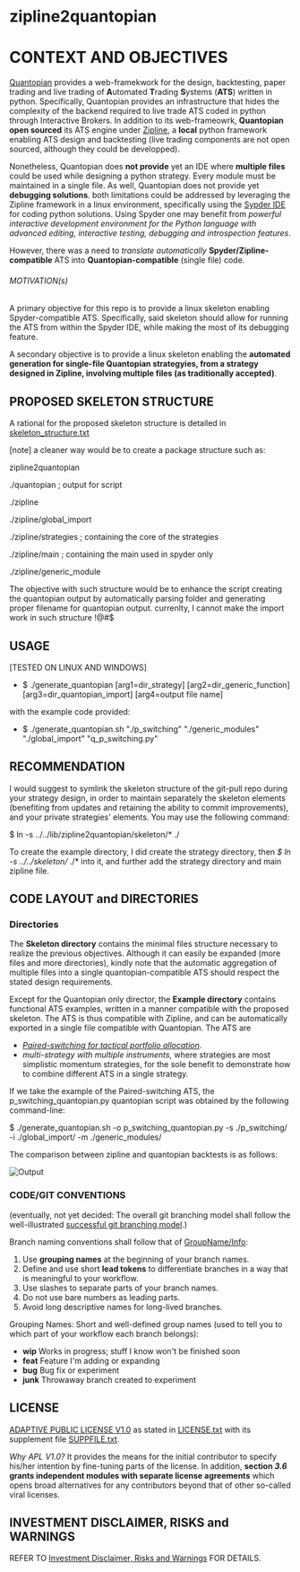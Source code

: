 # zipline2quantopian

# CONTEXT AND OBJECTIVES
[Quantopian](www.quantopian.com) provides a web-framekwork for the design, backtesting, paper trading and live trading of **A**utomated **T**rading **S**ystems (**ATS**) written in python. Specifically, Quantopian provides an infrastructure that hides the complexity of the backend required to live trade ATS coded in python through Interactive Brokers. In addition to its web-frameowrk, **Quantopian open sourced** its ATS engine under [Zipline](https://github.com/quantopian/zipline), a **local** python framework enabling ATS design and backtesting (live trading components are not open sourced, although they could be developped).

Nonetheless, Quantopian does **not provide** yet an IDE where **multiple files** could be used while designing a python strategy. Every module must be maintained in a single file. As well, Quantopian does not provide yet **debugging solutions**. both limitations could be addressed by leveraging the Zipline framework in a linux environment, specifically using the [Sypder IDE](https://code.google.com/p/spyderlib/) for coding python solutions. Using Spyder one may benefit from *powerful interactive development environment for the Python language with advanced editing, interactive testing, debugging and introspection features*.

However, there was a need to *translate automatically* **Spyder/Zipline-compatible** ATS into **Quantopian-compatible** (single file) code.

###### MOTIVATION(s)
A primary objective for this repo is to provide a linux skeleton enabling Spyder-compatible ATS. Specifically, said skeleton should allow for running the ATS from within the Spyder IDE, while making the most of its debugging feature.

A secondary objective is to provide a linux skeleton enabling the **automated generation for single-file Quantopian strategyies, from a strategy designed in Zipline, involving multiple files (as traditionally accepted)**.

## PROPOSED SKELETON STRUCTURE
A rational for the proposed skeleton structure is detailed in [skeleton_structure.txt](skeleton/skeleton_structure.txt)

[note] a cleaner way would be to create a package structure such as:

zipline2quantopian

./quantopian ; output for script

./zipline

./zipline/global_import

./zipline/strategies ; containing the core of the strategies

./zipline/main ; containing the main used in spyder only

./zipline/generic_module

The objective with such structure would be to enhance the script creating the quantopian output by automatically parsing folder and generating proper filename for quantopian output. currenlty, I cannot make the import work in such structure !@#$

## USAGE
[TESTED ON LINUX AND WINDOWS]
- $ ./generate_quantopian [arg1=dir_strategy] [arg2=dir_generic_function] [arg3=dir_quantopian_import] [arg4=output file name]

with the example code provided:
- $ ./generate_quantopian.sh "./p_switching" "./generic_modules" "./global_import" "q_p_switching.py"

## RECOMMENDATION
I would suggest to symlink the skeleton structure of the git-pull repo during your strategy design, in order to maintain separately the skeleton elements (benefiting from updates and retaining the ability to commit improvements), and your private strategies' elements. You may use the following command:

$ ln -s ../../lib/zipline2quantopian/skeleton/* ./

To create the example directory, I did create the strategy directory, then *$ ln -s ../../skeleton/* ./* into it, and further add the strategy directory and main zipline file.

## CODE LAYOUT and DIRECTORIES

### Directories
The **Skeleton directory** contains the minimal files structure necessary to realize the previous objectives. Although it can easily be expanded (more files and more directories), kindly note that the automatic aggregation of multiple files into a single quantopian-compatible ATS should respect the stated design requirements.

Except for the Quantopian only director, the **Example directory** contains functional ATS examples, written in a manner compatible with the proposed skeleton. The ATS is thus compatible with Zipline, and can be automatically exported in a single file compatible with Quantopian. The ATS are 
- [*Paired-switching for tactical portfolio allocation*](http://papers.ssrn.com/sol3/papers.cfm?abstract_id=1917044). 
- *multi-strategy with multiple instruments*, where strategies are most simplistic momentum strategies, for the sole benefit to demonstrate how to combine different ATS in a single strategy.

If we take the example of the Paired-switching ATS, the p_switching_quantopian.py quantopian script was obtained by the following command-line:

$ ./generate_quantopian.sh -o p_switching_quantopian.py -s ./p_switching/ -i ./global_import/ -m ./generic_modules/ 

The comparison between zipline and quantopian backtests is as follows:

![Output](https://github.com/florentchandelier/zipline2quantopian/blob/master/example/paired_switching_strategy/results_zipline_quantopian.jpg?raw=true)



### CODE/GIT CONVENTIONS
(eventually, not yet decided: The overall git branching model shall follow the well-illustrated [successful git branching model](http://nvie.com/posts/a-successful-git-branching-model/).)

Branch naming conventions shall follow that of [GroupName/Info](http://stackoverflow.com/questions/273695/git-branch-naming-best-practices):

1. Use **grouping names** at the beginning of your branch names.
2. Define and use short **lead tokens** to differentiate branches in a way that is meaningful to your workflow.
3. Use slashes to separate parts of your branch names.
4. Do not use bare numbers as leading parts.
5. Avoid long descriptive names for long-lived branches.

Grouping Names: Short and well-defined group names (used to tell you to which part of your workflow each branch belongs):

- **wip** Works in progress; stuff I know won't be finished soon
- **feat** Feature I'm adding or expanding
- **bug** Bug fix or experiment
- **junk** Throwaway branch created to experiment

## LICENSE
[ADAPTIVE PUBLIC LICENSE V1.0](http://opensource.org/licenses/alphabetical) as stated in [LICENSE.txt](License.txt) 
with its supplement file [SUPPFILE.txt](suppfile.txt).

*Why APL V1.0?* It provides the means for the initial contributor to specify his/her intention by fine-tuning parts of the license. In addition, **section *3.6* grants independent modules with separate license agreements** which opens broad alternatives for any contributors beyond that of other so-called viral licenses. 

## INVESTMENT DISCLAIMER, RISKS and WARNINGS
REFER TO [Investment Disclaimer, Risks and Warnings](RisksWarnings.md) FOR DETAILS.
